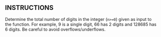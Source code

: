 ## INSTRUCTIONS

Determine the total number of digits in the integer (`n>=0`) given as input to the function. 
For example, 9 is a single digit, 66 has 2 digits and 128685 has 6 digits. 
Be careful to avoid overflows/underflows.